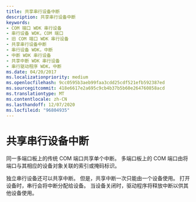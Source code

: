 ```yaml
---
title: 共享串行设备中断
description: 共享串行设备中断
keywords:
- COM 端口 WDK 串行设备
- 串行设备 WDK，COM 端口
- 旧 COM 端口 WDK 串行设备
- 共享串行设备中断
- 串行设备 WDK，中断
- 中断 WDK 串行设备
- 共享中断 WDK 串行设备
- 串行驱动程序 WDK，中断
ms.date: 04/20/2017
ms.localizationpriority: medium
ms.openlocfilehash: 9cc0595b3aeb99faa3cdd25cdf521efb592387ed
ms.sourcegitcommit: 418e6617e2a695c9cb4b37b5b60e264760858acd
ms.translationtype: MT
ms.contentlocale: zh-CN
ms.lasthandoff: 12/07/2020
ms.locfileid: "96804935"
---
```

# <a name="sharing-a-serial-device-interrupt"></a>共享串行设备中断





同一多端口板上的传统 COM 端口共享单个中断。 多端口板上的 COM 端口由将端口与其相应的设备对象关联的索引或掩码标识。

独立串行设备还可以共享中断。 但是，共享中断一次只能由一个设备使用。 打开设备时，串行会将中断分配给设备。 当设备关闭时，驱动程序将释放中断以供其他设备使用。

 

 




